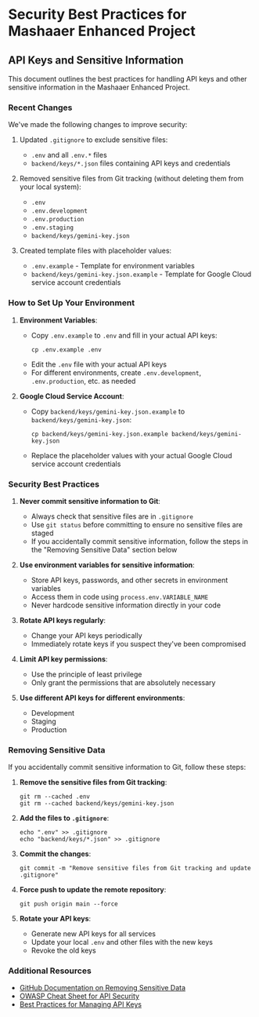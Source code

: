 # Security Best Practices for Mashaaer Enhanced Project

## API Keys and Sensitive Information

This document outlines the best practices for handling API keys and other sensitive information in the Mashaaer Enhanced Project.

### Recent Changes

We've made the following changes to improve security:

1. Updated `.gitignore` to exclude sensitive files:
   - `.env` and all `.env.*` files
   - `backend/keys/*.json` files containing API keys and credentials

2. Removed sensitive files from Git tracking (without deleting them from your local system):
   - `.env`
   - `.env.development`
   - `.env.production`
   - `.env.staging`
   - `backend/keys/gemini-key.json`

3. Created template files with placeholder values:
   - `.env.example` - Template for environment variables
   - `backend/keys/gemini-key.json.example` - Template for Google Cloud service account credentials

### How to Set Up Your Environment

1. **Environment Variables**:
   - Copy `.env.example` to `.env` and fill in your actual API keys:
     ```
     cp .env.example .env
     ```
   - Edit the `.env` file with your actual API keys
   - For different environments, create `.env.development`, `.env.production`, etc. as needed

2. **Google Cloud Service Account**:
   - Copy `backend/keys/gemini-key.json.example` to `backend/keys/gemini-key.json`:
     ```
     cp backend/keys/gemini-key.json.example backend/keys/gemini-key.json
     ```
   - Replace the placeholder values with your actual Google Cloud service account credentials

### Security Best Practices

1. **Never commit sensitive information to Git**:
   - Always check that sensitive files are in `.gitignore`
   - Use `git status` before committing to ensure no sensitive files are staged
   - If you accidentally commit sensitive information, follow the steps in the "Removing Sensitive Data" section below

2. **Use environment variables for sensitive information**:
   - Store API keys, passwords, and other secrets in environment variables
   - Access them in code using `process.env.VARIABLE_NAME`
   - Never hardcode sensitive information directly in your code

3. **Rotate API keys regularly**:
   - Change your API keys periodically
   - Immediately rotate keys if you suspect they've been compromised

4. **Limit API key permissions**:
   - Use the principle of least privilege
   - Only grant the permissions that are absolutely necessary

5. **Use different API keys for different environments**:
   - Development
   - Staging
   - Production

### Removing Sensitive Data

If you accidentally commit sensitive information to Git, follow these steps:

1. **Remove the sensitive files from Git tracking**:
   ```
   git rm --cached .env
   git rm --cached backend/keys/gemini-key.json
   ```

2. **Add the files to `.gitignore`**:
   ```
   echo ".env" >> .gitignore
   echo "backend/keys/*.json" >> .gitignore
   ```

3. **Commit the changes**:
   ```
   git commit -m "Remove sensitive files from Git tracking and update .gitignore"
   ```

4. **Force push to update the remote repository**:
   ```
   git push origin main --force
   ```

5. **Rotate your API keys**:
   - Generate new API keys for all services
   - Update your local `.env` and other files with the new keys
   - Revoke the old keys

### Additional Resources

- [GitHub Documentation on Removing Sensitive Data](https://docs.github.com/en/authentication/keeping-your-account-and-data-secure/removing-sensitive-data-from-a-repository)
- [OWASP Cheat Sheet for API Security](https://cheatsheetseries.owasp.org/cheatsheets/API_Security_Cheat_Sheet.html)
- [Best Practices for Managing API Keys](https://cloud.google.com/apis/docs/api-keys-best-practices)